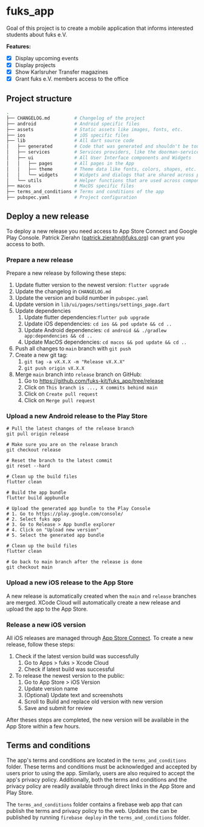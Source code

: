 # fuks_app

Goal of this project is to create a mobile application that informs interested students about fuks
e.V.

**Features:**

- [x] Display upcoming events
- [x] Display projects
- [x] Show Karlsruher Transfer magazines
- [x] Grant fuks e.V. members access to the office

## Project structure

```bash
.
├── CHANGELOG.md         # Changelog of the project
├── android              # Android specific files
├── assets               # Static assets like images, fonts, etc.
├── ios                  # iOS specific files
├── lib                  # All dart source code
│   ├── generated        # Code that was generated and shouldn't be touched!
│   ├── services         # Services providers, like the doorman-service, for UI components
│   ├── ui               # All User Interface components and Widgets
│   │   ├── pages        # All pages in the App
│   │   ├── theme        # Theme data like fonts, colors, shapes, etc.
│   │   └── widgets      # Widgets and dialogs that are shared across pages
│   └── utils            # Helper functions that are used across components
├── macos                # MacOS specific files
├── terms_and_conditions # Terms and conditions of the app
├── pubspec.yaml         # Project configuration

```

## Deploy a new release

To deploy a new release you need access to App Store Connect and Google Play Console. Patrick
Zierahn (patrick.zierahn@fuks.org) can grant you access to both.

### Prepare a new release

Prepare a new release by following these steps:

1. Update flutter version to the newest version: `flutter upgrade`
2. Update the changelog in `CHANGELOG.md`
3. Update the version and build number in `pubspec.yaml`
4. Update version in `lib/ui/pages/settings/settings_page.dart`
5. Update dependencies
    1. Update flutter dependencies:`flutter pub upgrade`
    2. Update iOS dependencies: `cd ios && pod update && cd ..`
    3. Update Android dependencies: `cd android && ./gradlew app:dependencies && cd ..`
    4. Update MacOS dependencies: `cd macos && pod update && cd ..`
6. Push all changes to `main` branch with `git push`
7. Create a new git tag:
    1. `git tag -a vX.X.X -m "Release vX.X.X"`
    2. `git push origin vX.X.X`
8. Merge `main` branch into `release` branch on GitHub:
    1. Go to https://github.com/fuks-kit/fuks_app/tree/release
    2. Click on `This branch is ..., X commits behind main`
    3. Click on `Create pull request`
    4. Click on `Merge pull request`

### Upload a new Android release to the Play Store

```shell
# Pull the latest changes of the release branch
git pull origin release

# Make sure you are on the release branch
git checkout release

# Reset the branch to the latest commit
git reset --hard

# Clean up the build files
flutter clean

# Build the app bundle
flutter build appbundle

# Upload the generated app bundle to the Play Console
# 1. Go to https://play.google.com/console/
# 2. Select fuks app
# 3. Go to Release > App bundle explorer
# 4. Click on "Upload new version"
# 5. Select the generated app bundle

# Clean up the build files
flutter clean

# Go back to main branch after the release is done
git checkout main

```

### Upload a new iOS release to the App Store

A new release is automatically created when the `main` and `release` branches are merged. XCode
Cloud will automatically create a new release and upload the app to the App Store.

### Release a new iOS version

All iOS releases are managed through [App Store Connect](https://appstoreconnect.apple.com/). To
create a new release, follow these steps:

1. Check if the latest version build was successfully
    1. Go to Apps > fuks > Xcode Cloud
    2. Check if latest build was successful
2. To release the newest version to the public:
    1. Go to App Store > iOS Version
    2. Update version name
    3. (Optional) Update text and screenshots
    4. Scroll to Build and replace old version with new version
    5. Save and submit for review

After theses steps are completed, the new version will be available in the App Store within a few
hours.

## Terms and conditions

The app's terms and conditions are located in the `terms_and_conditions` folder. These terms and
conditions must be acknowledged and accepted by users prior to using the app. Similarly, users are
also required to accept the app's privacy policy. Additionally, both the terms and conditions and
the privacy policy are readily available through direct links in the App Store and Play Store.

The `terms_and_conditions` folder contains a firebase web app that can publish the terms and privacy
policy to the web. Updates the can be published by running `firebase deploy` in
the `terms_and_conditions` folder.